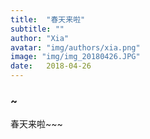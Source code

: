 ```yaml
---
title:  "春天来啦"
subtitle: ""
author: "Xia"
avatar: "img/authors/xia.png"
image: "img/img_20180426.JPG"
date:   2018-04-26
---
```


### ~
春天来啦~~~
